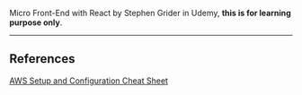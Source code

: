 Micro Front-End with React by Stephen Grider in Udemy, **this is for learning purpose only**.

---

## References

[AWS Setup and Configuration Cheat Sheet](https://www.udemy.com/course/microfrontend-course/learn/lecture/33274448#questions)
